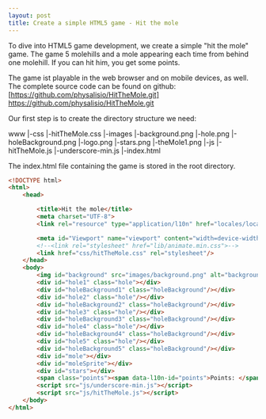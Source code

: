 ```yaml
---
layout: post
title: Create a simple HTML5 game - Hit the mole
---
```


To dive into HTML5 game development, we create a simple "hit the mole" game. The game 5 molehills and a mole appearing each time from behind one molehill. If you can hit him, you get some points.


The game ist playable in the web browser and on mobile devices, as well. The complete source code can be found on github: [https://github.com/physalisio/HitTheMole.git] https://github.com/physalisio/HitTheMole.git

Our first step is to create the directory structure we need:

www
|-css
    |-hitTheMole.css
|-images
    |-background.png
    |-hole.png
    |-holeBackground.png
    |-logo.png
    |-stars.png
    |-theMole1.png
|-js
    |-hitTheMole.js
    |-underscore-min.js
|-index.html

The index.html file containing the game is stored in the root directory.


```html
<!DOCTYPE html>
<html>
    <head>

        <title>Hit the mole</title>
        <meta charset="UTF-8">
        <link rel="resource" type="application/l10n" href="locales/locales.ini" />

        <meta id="Viewport" name="viewport" content="width=device-width,initial-scale=1.0, maximum-scale=1.0, minimum-scale=1.0">
        <!--<link rel="stylesheet" href="lib/animate.min.css">-->
        <link href="css/hitTheMole.css" rel="stylesheet"/>
    </head>
    <body>
        <img id="background" src="images/background.png" alt="background"/>
        <div id="hole1" class="hole"></div>
        <div id="holeBackground1" class="holeBackground"/></div>
        <div id="hole2" class="hole"/></div>
        <div id="holeBackground2" class="holeBackground"/></div>
        <div id="hole3" class="hole"/></div>
        <div id="holeBackground3" class="holeBackground"/></div>
        <div id="hole4" class="hole"/></div>
        <div id="holeBackground4" class="holeBackground"/></div>
        <div id="hole5" class="hole"/></div>
        <div id="holeBackground5" class="holeBackground"/></div>
        <div id="mole"></div>
        <div id="moleSprite"></div>
        <div id="stars"></div>
        <span class="points"><span data-l10n-id="points">Points: </span><span id="points">0</span></span>
        <script src="js/underscore-min.js"></script>
        <script src="js/hitTheMole.js"></script>
    </body>
</html>

```
